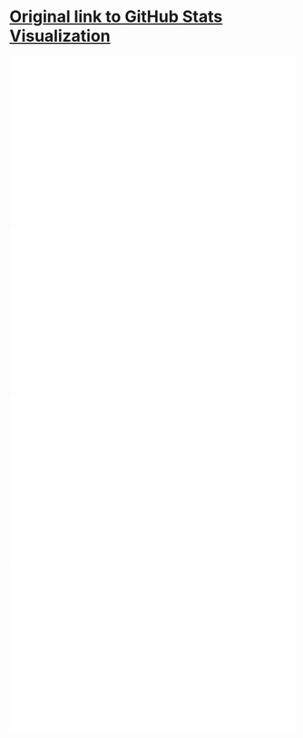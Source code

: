 # [Original link to GitHub Stats Visualization](https://github.com/jstrieb/github-stats)
<!--
-->
<a href="https://github.com/guts117/github-stats">
<img src="https://github.com/guts117/github-stats/blob/master/generated/overview.svg#gh-dark-mode-only" />
<img src="https://github.com/guts117/github-stats/blob/master/generated/languages.svg#gh-dark-mode-only" />
<img src="https://github.com/guts117/github-stats/blob/master/generated/overview.svg#gh-light-mode-only" />
<img src="https://github.com/guts117/github-stats/blob/master/generated/languages.svg#gh-light-mode-only" />
</a>
